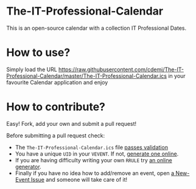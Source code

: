 # The-IT-Professional-Calendar
This is an open-source calendar with a collection IT Professional Dates. 

# How to use?
Simply load the URL https://raw.githubusercontent.com/cdemi/The-IT-Professional-Calendar/master/The-IT-Professional-Calendar.ics in your favourite Calendar application and enjoy

# How to contribute?
Easy! Fork, add your own and submit a pull request! 

Before submitting a pull request check:
* The `The-IT-Professional-Calendar.ics` file [passes validation](https://icalendar.org/validator.html)
* You have a unique `UID` in your `VEVENT`. If not, [generate one online](https://www.uuidgenerator.net/version4).
* If you are having difficulty writing your own `RRULE` try [an online generator](https://www.textmagic.com/free-tools/rrule-generator).
* Finally if you have no idea how to add/remove an event, open [a New-Event Issue](https://github.com/cdemi/The-IT-Professional-Calendar/labels/new-event) and someone will take care of it! 
